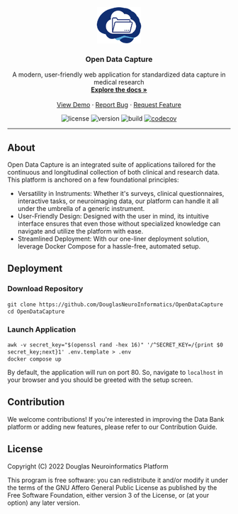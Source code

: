 <!-- PROJECT LOGO -->
<div align="center">
  <a href="https://github.com/DouglasNeuroInformatics/OpenDataCapture">
    <img src=".github/assets/logo.png" alt="Logo" width="100" >
  </a>
  <h3 align="center">Open Data Capture</h3>
  <p align="center">
    A modern, user-friendly web application for standardized data capture in medical research
    <br />
    <a href="https://docs.opendatacapture.org">
      <strong>Explore the docs »
      </strong>
    </a>
    <br />
    <br />
    <a href="https://demo.opendatacapture.org">View Demo</a>
    ·
    <a href="https://github.com/DouglasNeuroInformatics/OpenDataCapture/issues">Report Bug</a>
    ·
    <a href="https://github.com/DouglasNeuroInformatics/OpenDataCapture/issues">Request Feature</a>
  </p>
</div>

<!-- PROJECT SHIELDS -->
<div align="center">

  ![license](https://img.shields.io/github/license/DouglasNeuroInformatics/OpenDataCapture)
  ![version](https://img.shields.io/github/package-json/v/DouglasNeuroInformatics/OpenDataCapture)
  ![build](https://github.com/DouglasNeuroInformatics/OpenDataCapture/actions/workflows/build.yaml/badge.svg)
  [![codecov](https://codecov.io/gh/DouglasNeuroInformatics/OpenDataCapture/branch/main/graph/badge.svg?token=XHC7BY6PJ1)](https://codecov.io/gh/DouglasNeuroInformatics/OpenDataCapture)
</div>
<hr />

## About

Open Data Capture is an integrated suite of applications tailored for the continuous and longitudinal collection of both clinical and research data. This platform is anchored on a few foundational principles:
- Versatility in Instruments: Whether it's surveys, clinical questionnaires, interactive tasks, or neuroimaging data, our platform can handle it all under the umbrella of a generic instrument.
- User-Friendly Design: Designed with the user in mind, its intuitive interface ensures that even those without specialized knowledge can navigate and utilize the platform with ease.
- Streamlined Deployment: With our one-liner deployment solution, leverage Docker Compose for a hassle-free, automated setup.

## Deployment

### Download Repository
```shell
git clone https://github.com/DouglasNeuroInformatics/OpenDataCapture
cd OpenDataCapture
```

### Launch Application
```
awk -v secret_key="$(openssl rand -hex 16)" '/^SECRET_KEY=/{print $0 secret_key;next}1' .env.template > .env
docker compose up
```

By default, the application will run on port 80. So, navigate to `localhost` in your browser and you should be greeted with the setup screen.

## Contribution

We welcome contributions! If you're interested in improving the Data Bank platform or adding new features, please refer to our Contribution Guide.

## License

Copyright (C) 2022 Douglas Neuroinformatics Platform

This program is free software: you can redistribute it and/or modify
it under the terms of the GNU Affero General Public License as published by
the Free Software Foundation, either version 3 of the License, or
(at your option) any later version.
